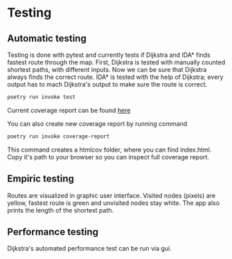# Testing

## Automatic testing

Testing is done with pytest and currently tests if Dijkstra and IDA* finds fastest route through the map. First, Dijkstra is tested with manually counted shortest paths, with different inputs. Now we can be sure that Dijkstra always finds the correct route. IDA* is tested with the help of Dijkstra; every output has to mach Dijkstra's output to make sure the route is correct.

```bash
poetry run invoke test
```
Current coverage report can be found [here](https://github.com/evahteri/Path-Finder/blob/main/documentation/coverage_report.png)

You can also create new coverage report by running command 

```bash
poetry run invoke coverage-report
```
This command creates a htmlcov folder, where you can find index.html. Copy it's path to your browser so you can inspect full coverage report.

## Empiric testing

Routes are visualized in graphic user interface. Visited nodes (pixels) are yellow, fastest route is green and unvisited nodes stay white. The app also prints the length of the shortest path.

## Performance testing

Dijkstra's automated performance test can be run via gui.